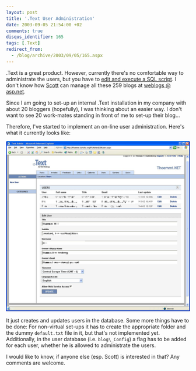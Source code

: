 ```yaml
---
layout: post
title: '.Text User Administration'
date: 2003-09-05 21:54:00 +02
comments: true
disqus_identifier: 165
tags: [.Text]
redirect_from:
  - /blog/archive/2003/09/05/165.aspx
---
```


.Text is a great product. However, currently there's no comfortable way to administrate the users, but you have to [edit and execute a SQL script](http://scottwater.com/dottext/posts/9253.aspx). I don't know how [Scott](http://scottwater.com/blog/) can manage all these 259 blogs at [weblogs @ asp.net](http://weblogs.asp.net/).

Since I am going to set-up an internal .Text installation in my company with about 20 bloggers (hopefully), I was thinking about an easier way. I don't want to see 20 work-mates standing in front of me to set-up their blog...

Therefore, I've started to implement an on-line user administration. Here's what it currently looks like:

![.Text User Administration](/files/archive/edit_user.png)

It just creates and updates users in the database. Some more things have to be done: For non-virtual set-ups it has to create the appropriate folder and the dummy `default.txt` file in it, but that's not implemented yet. Additionally, in the user database (i.e. `blog\_Config`) a flag has to be added for each user, whether he is allowed to administrate the users.

I would like to know, if anyone else (esp. Scott) is interested in that? Any comments are welcome.
